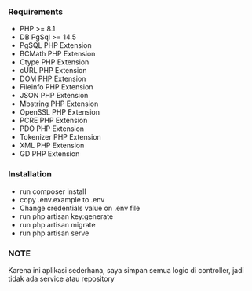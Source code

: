 ### Requirements
- PHP >= 8.1
- DB PgSql >= 14.5
- PgSQL PHP Extension
- BCMath PHP Extension
- Ctype PHP Extension
- cURL PHP Extension
- DOM PHP Extension
- Fileinfo PHP Extension
- JSON PHP Extension
- Mbstring PHP Extension
- OpenSSL PHP Extension
- PCRE PHP Extension
- PDO PHP Extension
- Tokenizer PHP Extension
- XML PHP Extension
- GD PHP Extension

### Installation
- run composer install
- copy .env.example to .env
- Change credentials value on .env file
- run php artisan key:generate
- run php artisan migrate
- run php artisan serve

### NOTE
Karena ini aplikasi sederhana, saya simpan semua logic di controller, jadi tidak ada service atau repository
